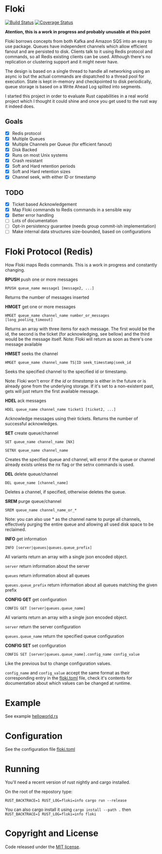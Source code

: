 # Floki

[![Build Status](https://travis-ci.org/arthurprs/floki.svg)](https://travis-ci.org/arthurprs/floki)
[![Coverage Status](https://coveralls.io/repos/arthurprs/floki/badge.svg?branch=master&service=github)](https://coveralls.io/github/arthurprs/floki?branch=master)

**Atention, this is a work in progress and probably unusable at this point**

Floki borrows concepts from both Kafka and Amazon SQS into an easy to use package. Queues have independent channels which allow efficient fanout and are persisted to disk. Clients talk to it using Redis protocol and commands, so all Redis existing clients can be used. Although there's no replication or clustering support and it might never have.

The design is based on a single thread to handle all networking using an async io but the actual commands are dispatched to a thread pool for execution. State is kept in-memory and checkpointed to disk periodically, queue storage is based on a Write Ahead Log splited into segments.

I started this project in order to evaluate Rust capabilities in a real world project which I thought it could shine and once you get used to the rust way it indeed does.

## Goals
- [x] Redis protocol
- [x] Multiple Queues
- [x] Multiple Channels per Queue (for efficient fanout)
- [x] Disk Backed
- [x] Runs on most Unix systems
- [x] Crash resistant
- [x] Soft and Hard retention periods
- [x] Soft and Hard retention sizes
- [x] Channel seek, with either ID or timestamp

## TODO
- [x] Ticket based Acknowledgement
- [x] Map Floki commands to Redis commands in a sensible way
- [x] Better error handling
- [ ] Lots of documentation
- [ ] Opt-in persistency guarantee (needs group commit-ish implementation)
- [ ] Make internal data structures size-bounded, based on configurations

# Floki Protocol (Redis)

How Floki maps Redis commands. This is a work in progress and constantly changing.

**RPUSH**  push one or more messages

```RPUSH queue_name message1 [message2, ...]```

Returns the number of messages inserted

**HMGET** get one or more messages

```HMGET queue_name channel_name number_or_messages [long_pooling_timeout]```

Returns an array with three items for each message. The first would be the id, the second is the ticket (for acknowledging, see bellow) and the third would be the message itself. 
Note: Floki will return as soon as there's one message available

**HMSET** seeks the channel

```HMGET queue_name channel_name TS|ID seek_timestamp|seek_id```

Seeks the specified channel to the specified id or timestamp.

Note: Floki won't error if the *id* or *timestamp* is either in the future or is already gone from the underlying storage. If it's set to a non-existent past, gets will just return the first available message.

**HDEL** ack messages

```HDEL queue_name channel_name ticket1 [ticket2, ...]```

Acknowledge messages using their tickets. Returns the number of successful acknowledges.

**SET** create queue/channel

```SET queue_name channel_name [NX]```

```SETNX queue_name channel_name```

Creates the specified queue and channel, will error if the queue or channel already exists unless the nx flag or the setnx commands is used.

**DEL** delete queue/channel

```DEL queue_name [channel_name]```

Deletes a channel, if specified, otherwise deletes the queue.

**SREM** purge queue/channel

```SREM queue_name channel_name_or_*```

Note: you can also use * as the channel name to purge all channels, effectively purging the entire queue and allowing all used disk space to be reclaimed.

**INFO** get information

```INFO [server|queues|queues.queue_prefix]```

All variants return an array with a single json encoded object.

`server` return information about the server

`queues` return information about all queues

`queues.queue_prefix` return information about all queues matching the given prefix

**CONFIG GET** get configuration

```CONFIG GET [server|queues.queue_name]```

All variants return an array with a single json encoded object.

`server` return the server configuration

`queues.queue_name` return the specified queue configuration

**CONFIG SET** set configuration

```CONFIG SET [server|queues.queue_name].config_name config_value```

Like the previous but to change configuration values.

`config_name` and `config_value` accept the same format as their corresponding entry in the [floki.toml](floki.toml) file, check it's contents for documentation about which values can be changed at runtime.

# Example

See example [helloworld.rs](examples/helloworld.rs)

# Configuration

See the configuration file [floki.toml](floki.toml)

# Running

You'll need a recent version of rust nightly and cargo installed.

On the root of the repostory type:

```RUST_BACKTRACE=1 RUST_LOG=floki=info cargo run --release```

You can also cargo install it using `cargo install --path .` then `RUST_BACKTRACE=1 RUST_LOG=floki=info floki`

# Copyright and License

Code released under the [MIT license](LICENSE).
